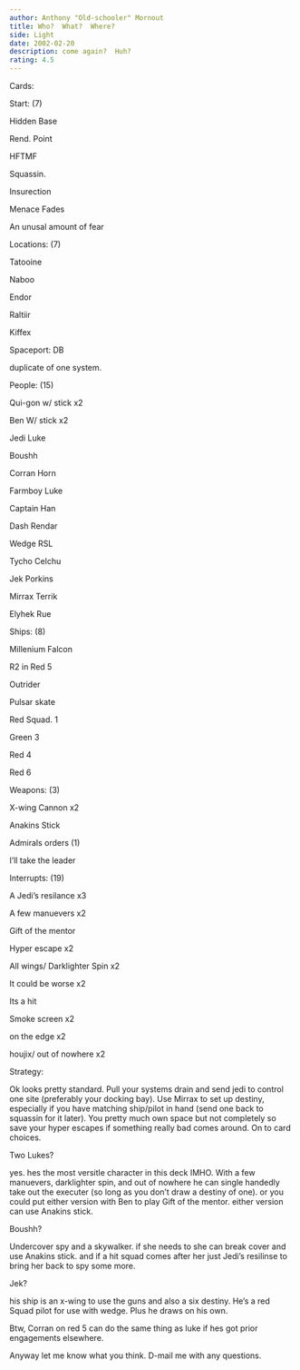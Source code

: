 ```yaml
---
author: Anthony "Old-schooler" Mornout
title: Who?  What?  Where?
side: Light
date: 2002-02-20
description: come again?  Huh?
rating: 4.5
---
```

Cards: 

Start: (7)
Hidden Base
Rend. Point
HFTMF
Squassin.
Insurection
Menace Fades
An unusal amount of fear

Locations: (7)
Tatooine
Naboo
Endor
Raltiir
Kiffex
Spaceport: DB
duplicate of one system.

People: (15)
Qui-gon w/ stick x2
Ben W/ stick x2
Jedi Luke
Boushh
Corran Horn
Farmboy Luke
Captain Han
Dash Rendar
Wedge RSL
Tycho Celchu
Jek Porkins
Mirrax Terrik
Elyhek Rue

Ships:  (8)
Millenium Falcon
R2 in Red 5
Outrider
Pulsar skate
Red Squad. 1 
Green 3
Red 4
Red 6

Weapons: (3)
X-wing Cannon x2
Anakins Stick

Admirals orders (1)
I’ll take the leader

Interrupts: (19)
A Jedi’s resilance x3
A few manuevers x2
Gift of the mentor
Hyper escape x2
All wings/ Darklighter Spin x2
It could be worse x2
Its a hit
Smoke screen x2
on the edge x2
houjix/ out of nowhere x2






Strategy: 

Ok looks pretty standard.  Pull your systems drain and send jedi to control one site (preferably your docking bay).  Use Mirrax to set up destiny,  especially if you have matching ship/pilot in hand (send one back to squassin for it later).  You pretty much own space but not completely so save your hyper escapes if something really bad comes around.  On to card choices.

Two Lukes? 
yes.  hes the most versitle character in this deck IMHO.  With a few manuevers, darklighter spin, and out of nowhere he can single handedly take out the executer (so long as you don’t draw a destiny of one).  or you could put either version with Ben to play Gift of the mentor.  either version can use Anakins stick.

Boushh?  
Undercover spy and a skywalker.  if she needs to she can break cover and use Anakins stick.  and if a hit squad comes after her just Jedi’s resilinse to bring her back to spy some more.

Jek?  
his ship is an x-wing to use the guns and also a six destiny.  He’s a red Squad pilot for use with wedge. Plus he draws on his own.  

Btw, Corran on red 5 can do the same thing as luke if hes got prior engagements elsewhere.

Anyway let me know what you think.  D-mail me with any questions.

